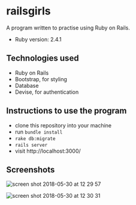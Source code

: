 # railsgirls

A program written to practise using Ruby on Rails.



* Ruby version: 2.4.1

## Technologies used
- Ruby on Rails
- Bootstrap, for styling
- Database
- Devise, for authentication


## Instructions to use the program
- clone this repository into your machine
- run ```bundle install```
- ```rake db:migrate```
- ```rails server```
- visit http://localhost:3000/


## Screenshots

![screen shot 2018-05-30 at 12 29 57](https://user-images.githubusercontent.com/33669463/40717739-6a9850f4-6405-11e8-8f7e-0208c5103bcd.png)

![screen shot 2018-05-30 at 12 30 31](https://user-images.githubusercontent.com/33669463/40717744-6c936c18-6405-11e8-9039-8c9f8aa72239.png)
